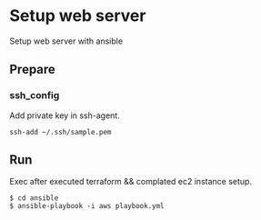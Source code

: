 # Setup web server

Setup web server with ansible

## Prepare

### ssh_config

Add private key in ssh-agent.

```
ssh-add ~/.ssh/sample.pem
```

## Run

Exec after executed terraform && complated ec2 instance setup.

```
$ cd ansible
$ ansible-playbook -i aws playbook.yml
```
